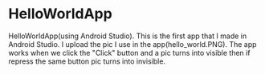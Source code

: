 # HelloWorldApp
HelloWorldApp(using Android Studio).
This is the first app that I made in Android Studio.
I upload the pic I use in the app(hello_world.PNG).
The app works when we click the "Click" button and a pic turns into visible then if repress the same button pic turns into invisible.
